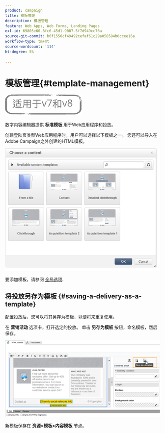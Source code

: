 ```yaml
---
product: campaign
title: 模板管理
description: 模板管理
feature: Web Apps, Web Forms, Landing Pages
exl-id: 69805e60-8fc6-45d1-9087-5f7d949cc76a
source-git-commit: b6f1556cf49492cefaf61c29a058584b0ccee16a
workflow-type: tm+mt
source-wordcount: '114'
ht-degree: 5%

---
```


# 模板管理{#template-management}

![](../../assets/common.svg)

数字内容编辑器提供 **标准模板** 用于Web应用程序和投放。

创建登陆页类型Web应用程序时，用户可以选择以下模板之一。 您还可以导入在Adobe Campaign之外创建的HTML模板。

![](assets/dce_popup_templatechoice.png)

要添加模板，请参阅 [全局选项](content-editor-interface.md#global-options).

## 将投放另存为模板 {#saving-a-delivery-as-a-template}

配置投放后，您可以将其另存为模板，以便将来重复使用。

在 **营销活动** 选项卡，打开选定的投放。 单击 **另存为模板** 按钮，命名模板，然后保存。

![](assets/dce_save_model.png)

新模板保存在 **资源>模板>内容模板** 节点。
